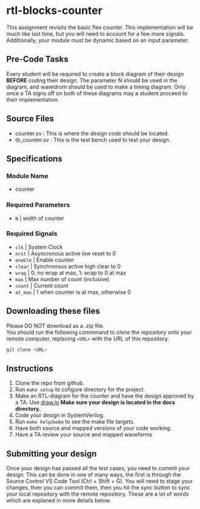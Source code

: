 ﻿# rtl-blocks-counter

This assignment revisits the basic flex counter. 
This implementation will be much like last time, 
but you will need to account for a few more signals. 
Additionally, your module must be dynamic based on an input parameter. 

## Pre-Code Tasks
Every student will be required to create a block diagram of their design 
**BEFORE** coding their design. The parameter N should be used in the 
diagram, and wavedrom should be used to make a timing diagram. Only once
a TA signs off on both of these diagrams may a student proceed to their 
implementation.

## Source Files
- counter.sv : This is where the design code should be located.
- tb_counter.sv : This is the test bench used to test your design.

## Specifications
### Module Name 
- counter

### Required Parameters
- `N` | width of counter

### Required Signals

- `clk` | System Clock
- `nrst` | Asyncronous active low reset to 0
- `enable` | Enable counter
- `clear` | Synchronous active high clear to 0
- `wrap` | 0: no wrap at max, 1: wrap to 0 at max
- `max` | Max number of count (inclusive)
- `count` | Current count
- `at_max` | 1 when counter is at max, otherwise 0

## Downloading these files
Please DO NOT download as a .zip file.  
You should run the following commmand to *clone* the *repository* onto
your remote computer, replacing `<URL>` with the URL of this repository.

```bash
git clone <URL>
```

## Instructions
1. Clone the repo from github.
2. Run `make setup` to cofigure directory for the project.
3. Make an RTL-diagram for the counter and have the design approved by a TA. Use [draw.io](https://app.diagrams.net/) **Make sure your design is located in the docs directory.**
4. Code your design in SystemVerilog.
5. Run `make help`/`make` to see the make file targets.
6. Have both source and mapped versions of your code working.
7. Have a TA review your source and mapped waveforms

## Submitting your design
Once your design has passed all the test cases, you need to commit your design.
This can be done in one of many ways, the first is through the Source Control
VS Code Tool (Ctrl + Shift + G). You will need to stage your changes, then you
can commit them, then you hit the sync button to sync your local repository with
the remote repository. These are a lot of words which are explaned in more details
below.
